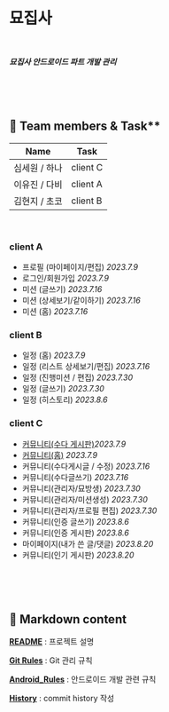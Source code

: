 # 묘집사


</br>

***묘집사 안드로이드 파트 개발 관리***

</br></br></br>

## 🙋 Team members & Task**


| Name | Task |
| --- | --- |
| 심세원 / 하나 | client C |
| 이유진 / 다비 | client A |
| 김현지 / 초코 | client B |

<br/>

### client A
- 프로필 (마이페이지/편집) *2023.7.9*
- 로그인/회원가입 *2023.7.9*
- 미션 (글쓰기) *2023.7.16*
- 미션 (상세보기/같이하기) *2023.7.16*
- 미션 (홈) *2023.7.16*

### client B
- 일정 (홈) *2023.7.9*
- 일정 (리스트 상세보기/편집) *2023.7.16*
- 일정 (진행미션 / 편집) *2023.7.30*
- 일정 (글쓰기) *2023.7.30*
- 일정 (히스토리) *2023.8.6*

### client C
- [커뮤니티(수다 게시판)](./H_progress/community_home.md)*2023.7.9*
- [커뮤니티(홈)](./H_progress/community_board.md) *2023.7.9*
- 커뮤니티(수다게시글 / 수정) *2023.7.16*
- 커뮤니티(수다글쓰기) *2023.7.16*
- 커뮤니티(관리자/묘방생) *2023.7.30*
- 커뮤니티(관리자/미션생성) *2023.7.30*
- 커뮤니티(관리자/프로필 편집) *2023.7.30*
- 커뮤니티(인증 글쓰기) *2023.8.6*
- 커뮤니티(인증 게시판) *2023.8.6*
- 마이페이지(내가 쓴 글/댓글) *2023.8.20*
- 커뮤니티(인기 게시판) *2023.8.20*

</br></br></br>
## 📁 Markdown content


[**README**](./README.md) : 프로젝트 설명

[**Git Rules**](./Git_Rules.md) : Git 관리 규칙

[**Android_Rules**](./Android_Rules.md) : 안드로이드 개발 관련 규칙

[**History**](./History.md) : commit history 작성
